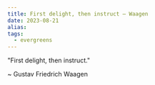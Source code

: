 ```yaml
---
title: First delight, then instruct – Waagen
date: 2023-08-21
alias: 
tags:
  - evergreens
---
```

"First delight, then instruct."

~ Gustav Friedrich Waagen
